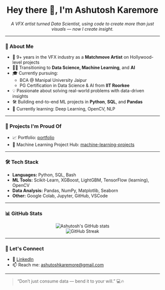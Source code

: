 <h1 align="center">Hey there 👋, I'm Ashutosh Karemore</h1>

<p align="center">
  <em>A VFX artist turned Data Scientist, using code to create more than just visuals — now I create insight.</em>
</p>

---

### 🧠 About Me

- 🎥 9+ years in the VFX industry as a **Matchmove Artist** on Hollywood-level projects
- 👨‍💻 Transitioning to **Data Science, Machine Learning**, and **AI**
- 🎓 Currently pursuing:
  - BCA @ Manipal University Jaipur
  - PG Certification in Data Science & AI from **IIT Roorkee**
- 💡 Passionate about solving real-world problems with data-driven insights
- 🛠 Building end-to-end ML projects in **Python**, **SQL**, and **Pandas**
- 🌱 Currently learning: Deep Learning, OpenCV, NLP

---

### 🚀 Projects I'm Proud Of

- 📈 Portfolio: [portfolio](https://github.com/ashutoshkaremore/portfolio)
- 🧠 Machine Learning Project Hub: [machine-learning-projects](https://github.com/ashutoshkaremore/machine-learning-projects)

---

### 🛠️ Tech Stack

- **Languages:** Python, SQL, Bash
- **ML Tools:** Scikit-Learn, XGBoost, LightGBM, TensorFlow (learning), OpenCV
- **Data Analysis:** Pandas, NumPy, Matplotlib, Seaborn
- **Other:** Google Colab, Jupyter, GitHub, VSCode

---

### 📊 GitHub Stats

<p align="center">
  <img src="https://github-readme-stats.vercel.app/api?username=ashutoshkaremore&show_icons=true&theme=radical" alt="Ashutosh's GitHub stats" />
  <br>
  <img src="https://github-readme-streak-stats.herokuapp.com/?user=ashutoshkaremore&theme=radical" alt="GitHub Streak" />
</p>

---

### 🔗 Let's Connect

- 💼 [LinkedIn](https://www.linkedin.com/in/ashutoshkaremore)
- 📫 Reach me: ashutoshkaremore@gmail.com

---

> “Don’t just consume data — bend it to your will.” 💻🔥

